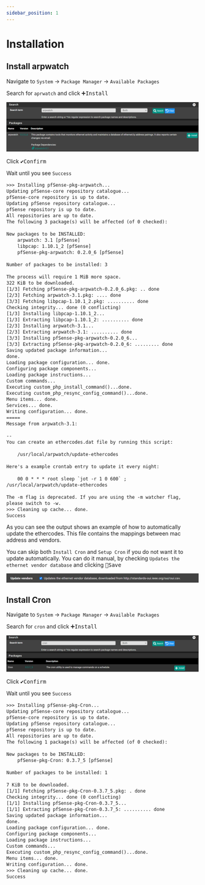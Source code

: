 ```yaml
---
sidebar_position: 1
---
```


# Installation

## Install arpwatch

Navigate to `System` -> `Package Manager` -> `Available Packages`

Search for `aprwatch` and click <kbd>➕Install</kbd>

![arpwatch-package-install](img/arpwatch-package-install.png)

Click <kbd>✔️Confirm</kbd>

Wait until you see `Success`

```shell
>>> Installing pfSense-pkg-arpwatch...
Updating pfSense-core repository catalogue...
pfSense-core repository is up to date.
Updating pfSense repository catalogue...
pfSense repository is up to date.
All repositories are up to date.
The following 3 package(s) will be affected (of 0 checked):

New packages to be INSTALLED:
	arpwatch: 3.1 [pfSense]
	libpcap: 1.10.1_2 [pfSense]
	pfSense-pkg-arpwatch: 0.2.0_6 [pfSense]

Number of packages to be installed: 3

The process will require 1 MiB more space.
322 KiB to be downloaded.
[1/3] Fetching pfSense-pkg-arpwatch-0.2.0_6.pkg: .. done
[2/3] Fetching arpwatch-3.1.pkg: .... done
[3/3] Fetching libpcap-1.10.1_2.pkg: .......... done
Checking integrity... done (0 conflicting)
[1/3] Installing libpcap-1.10.1_2...
[1/3] Extracting libpcap-1.10.1_2: .......... done
[2/3] Installing arpwatch-3.1...
[2/3] Extracting arpwatch-3.1: .......... done
[3/3] Installing pfSense-pkg-arpwatch-0.2.0_6...
[3/3] Extracting pfSense-pkg-arpwatch-0.2.0_6: ......... done
Saving updated package information...
done.
Loading package configuration... done.
Configuring package components...
Loading package instructions...
Custom commands...
Executing custom_php_install_command()...done.
Executing custom_php_resync_config_command()...done.
Menu items... done.
Services... done.
Writing configuration... done.
=====
Message from arpwatch-3.1:

--
You can create an ethercodes.dat file by running this script:

    /usr/local/arpwatch/update-ethercodes

Here's a example crontab entry to update it every night:

    00 0 * * * root sleep `jot -r 1 0 600` ; /usr/local/arpwatch/update-ethercodes

The -m flag is deprecated. If you are using the -m watcher flag,
please switch to -w.
>>> Cleaning up cache... done.
Success
```

As you can see the output shows an example of how to automatically update the ethercodes.
This file contains the mappings between mac address and vendors.

You can skip both `Install Cron` and `Setup Cron` if you do not want it to update automatically.
You can do it manual, by checking `Updates the ethernet vendor database` and clicking <kbd>💾Save</kbd>

![arpwatch-vendors](img/arpwatch-vendors.png)

## Install Cron

Navigate to `System` -> `Package Manager` -> `Available Packages`

Search for `cron` and click <kbd>➕Install</kbd>

![cron-package-install](img/cron-package-install.png)

Click <kbd>✔️Confirm</kbd>

Wait until you see `Success`

```shell
>>> Installing pfSense-pkg-Cron...
Updating pfSense-core repository catalogue...
pfSense-core repository is up to date.
Updating pfSense repository catalogue...
pfSense repository is up to date.
All repositories are up to date.
The following 1 package(s) will be affected (of 0 checked):

New packages to be INSTALLED:
	pfSense-pkg-Cron: 0.3.7_5 [pfSense]

Number of packages to be installed: 1

7 KiB to be downloaded.
[1/1] Fetching pfSense-pkg-Cron-0.3.7_5.pkg: . done
Checking integrity... done (0 conflicting)
[1/1] Installing pfSense-pkg-Cron-0.3.7_5...
[1/1] Extracting pfSense-pkg-Cron-0.3.7_5: .......... done
Saving updated package information...
done.
Loading package configuration... done.
Configuring package components...
Loading package instructions...
Custom commands...
Executing custom_php_resync_config_command()...done.
Menu items... done.
Writing configuration... done.
>>> Cleaning up cache... done.
Success
```
